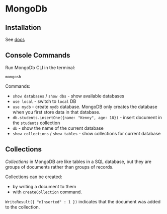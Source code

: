 # MongoDb

## Installation

See [docs](https://www.mongodb.com/docs/manual/installation/)

## Console Commands

Run MongoDb CLI in the terminal:

```
mongosh
```

Commands:

- `show databases` / `show dbs` - show available databases
- `use local` - switch to `local` DB
- `use mydb` - create `mydb` database. MongoDB only creates the database when you first store data in that database.
- `db.students.insertOne({name: "Kenny", age: 18})` - insert document in the `students` collection
- `db` - show the name of the current database
- `show collections` / `show tables` - show collections for current database

## Collections

*Collections* in MongoDB are like tables in a SQL database, but they are groups of documents rather than groups of records.

Collections can be created:

- by writing a document to them
- with `createCollection` command.

`WriteResult({ "nInserted" : 1 })` indicates that the document was added to the collection.
